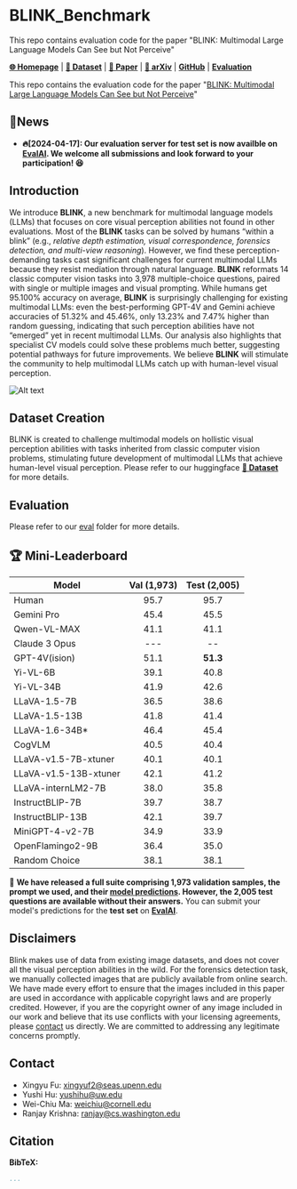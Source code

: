 # BLINK_Benchmark
This repo contains evaluation code for the paper "BLINK: Multimodal Large Language Models Can See but Not Perceive"

[**🌐 Homepage**](https://zeyofu.github.io/blink/) | [**🤗 Dataset**](https://huggingface.co/datasets/BLINK-Benchmark/BLINK) | [**🤗 Paper**](?) | [**📖 arXiv**](?) | [**GitHub**](https://github.com/zeyofu/BLINK_Benchmark) | [**Evaluation**](?)



This repo contains the evaluation code for the paper "[BLINK: Multimodal Large Language Models Can See but Not Perceive](arxiv?)"

## 🔔News

- **🔥[2024-04-17]: Our evaluation server for test set is now availble on [EvalAI](https://eval.ai/web/challenges/challenge-page/2179/overview). We welcome all submissions and look forward to your participation! 😆**

## Introduction
We introduce **BLINK**, a new benchmark for multimodal language models (LLMs) that focuses on core visual perception abilities not found in other evaluations. Most of the **BLINK** tasks can be solved by humans “within a blink” (e.g., *relative depth estimation, visual correspondence, forensics detection, and multi-view reasoning*). However, we find these perception-demanding tasks cast significant challenges for current multimodal LLMs because they resist mediation through natural language. **BLINK** reformats 14 classic computer vision tasks into 3,978 multiple-choice questions, paired with single or multiple images and visual prompting. While humans get 95.100% accuracy on average, **BLINK** is surprisingly challenging for existing multimodal LLMs: even the best-performing GPT-4V and Gemini achieve accuracies of 51.32% and 45.46%, only 13.23% and 7.47% higher than random guessing, indicating that such perception abilities have not “emerged” yet in recent multimodal LLMs. Our analysis also highlights that specialist CV models could solve these problems much better, suggesting potential pathways for future improvements. We believe **BLINK** will stimulate the community to help multimodal LLMs catch up with human-level visual perception.

![Alt text](image.png)

## Dataset Creation

BLINK is created to challenge multimodal models on hollistic visual perception abilities with tasks inherited from classic computer vision problems, stimulating future development of multimodal LLMs that achieve human-level visual perception. Please refer to our huggingface [**🤗 Dataset**](https://huggingface.co/datasets/BLINK-Benchmark/BLINK) for more details.

## Evaluation
Please refer to our [eval](eval)
 folder for more details.

## 🏆 Mini-Leaderboard
| Model                      | Val (1,973) | Test (2,005) |
|----------------------------|:-----------:|:------------:|
| Human                      |     95.7    |     95.7     |
| Gemini Pro                 |     45.4    |     45.5     |
| Qwen-VL-MAX                |     41.1    |     41.1     |
| Claude 3 Opus              |      ---    |      --      |
| GPT-4V(ision)              |     51.1    |   **51.3**   |
| Yi-VL-6B                   |     39.1    |     40.8     |
| Yi-VL-34B                  |     41.9    |     42.6     |
| LLaVA-1.5-7B               |     36.5    |     38.6     |
| LLaVA-1.5-13B              |     41.8    |     41.4     |
| LLaVA-1.6-34B*             |     46.4    |     45.4     |
| CogVLM                     |     40.5    |     40.4     |
| LLaVA-v1.5-7B-xtuner       |     40.1    |     40.1     |
| LLaVA-v1.5-13B-xtuner      |     42.1    |     41.2     |
| LLaVA-internLM2-7B         |     38.0    |     35.8     |
| InstructBLIP-7B            |     39.7    |     38.7     |
| InstructBLIP-13B           |     42.1    |     39.7     |
| MiniGPT-4-v2-7B            |     34.9    |     33.9     |
| OpenFlamingo2-9B           |     36.4    |     35.0     |
| Random Choice              |     38.1    |     38.1     |


🎯 **We have released a full suite comprising 1,973 validation samples, the prompt we used, and their [model predictions](outputs). However, the 2,005 test questions are available without their answers.** You can submit your model's predictions for the **test set** on **[EvalAI](?)**.

## Disclaimers
Blink makes use of data from existing image datasets, and does not cover all the visual perception abilities in the wild. For the forensics detection task, we manually collected images that are publicly available from online search. We have made every effort to ensure that the images included in this paper are used in accordance with applicable copyright laws and are properly credited. However, if you are the copyright owner of any image included in our work and believe that its use conflicts with your licensing agreements, please [contact](#contact) us directly. We are committed to addressing any legitimate concerns promptly.

## Contact
- Xingyu Fu: xingyuf2@seas.upenn.edu
- Yushi Hu:  yushihu@uw.edu
- Wei-Chiu Ma:    weichiu@cornell.edu
- Ranjay Krishna: ​ranjay@cs.washington.edu

## Citation

**BibTeX:**
```bibtex
...
```
